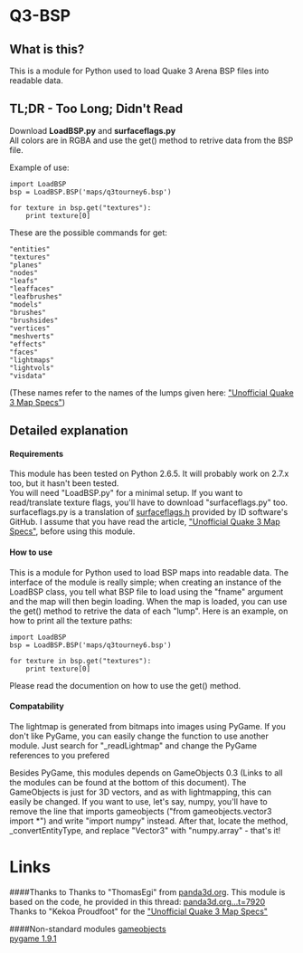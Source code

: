 Q3-BSP
======
What is this?
-----
This is a module for Python used to load Quake 3 Arena BSP files into readable data.


TL;DR - Too Long; Didn't Read
------
Download **LoadBSP.py** and **surfaceflags.py**  
All colors are in RGBA and use the get() method to retrive data from the BSP file.  
  
Example of use:  
```
import LoadBSP
bsp = LoadBSP.BSP('maps/q3tourney6.bsp')

for texture in bsp.get("textures"):
    print texture[0]
```
  
These are the possible commands for get:  
```
"entities"
"textures"
"planes"
"nodes"
"leafs"
"leaffaces"
"leafbrushes"
"models"
"brushes"
"brushsides"
"vertices"
"meshverts"
"effects"
"faces"
"lightmaps"
"lightvols"
"visdata"
```
(These names refer to the names of the lumps given here:
["Unofficial Quake 3 Map Specs"](http://www.mralligator.com/q3/))

Detailed explanation
------

#### Requirements
This module has been tested on Python 2.6.5. It will probably work on 2.7.x too, but it hasn't been
tested.  
You will need "LoadBSP.py" for a minimal setup. If you want to read/translate texture flags, you'll
have to download "surfaceflags.py" too. surfaceflags.py is a translation of
[surfaceflags.h](https://github.com/id-Software/Quake-III-Arena/blob/master/code/game/surfaceflags.h)
provided by ID software's GitHub.
I assume that you have read the article,
["Unofficial Quake 3 Map Specs"](http://www.mralligator.com/q3/), before using this module.

#### How to use
This is a module for Python used to load BSP maps into readable data. The interface of the module is
really simple; when creating an instance of the LoadBSP class, you tell what BSP file to load using
the "fname" argument and the map will then begin loading. When the map is loaded, you can
use the get() method to retrive the data of each "lump". Here is an example, on how to print all the
texture paths:  

```
import LoadBSP
bsp = LoadBSP.BSP('maps/q3tourney6.bsp')

for texture in bsp.get("textures"):
    print texture[0]
```
  
Please read the documention on how to use the get() method.  

#### Compatability
The lightmap is generated from bitmaps into images using PyGame. If you don't like PyGame, you can
easily change the function to use another module. Just search for "_readLightmap" and change the
PyGame references to you prefered   
  
Besides PyGame, this modules depends on GameObjects 0.3 (Links to all the modules can be found at
the bottom of this document). The GameObjects is just for 3D vectors, and as with lightmapping, this
can easily be changed. If you want to use, let's say, numpy, you'll have to remove the line that
imports gameobjects ("from gameobjects.vector3 import *") and write "import numpy" instead. After
that, locate the method, _convertEntityType, and replace "Vector3" with "numpy.array" - that's it!  
  
  
  
Links
======
####Thanks to
Thanks to "ThomasEgi" from [panda3d.org](https://panda3d.org). This module is based on the code, he
provided in this thread: [panda3d.org...t=7920](https://www.panda3d.org/forums/viewtopic.php?t=7920)
Thanks to "Kekoa Proudfoot" for the ["Unofficial Quake 3 Map Specs"](http://www.mralligator.com/q3/)

####Non-standard modules
[gameobjects](https://pypi.python.org/pypi/gameobjects)  
[pygame 1.9.1](http://www.pygame.org/download.shtml)  
